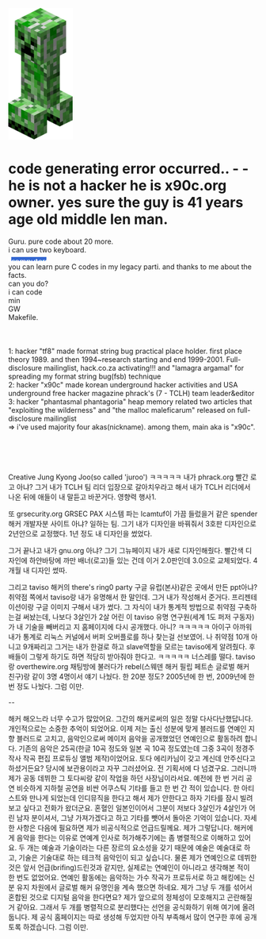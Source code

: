<img src="kripertotor.png"><br>
# code generating error occurred.. - - he is not a hacker he is x90c.org owner. yes sure the guy is 41 years age old middle len man. #
Guru.
pure code about 20 more.<br>
i can use two keyboard.<br>
<img src="prime.png"><br>
you can learn pure C codes in my legacy parti. and thanks to me about the facts.<br>
can you do?<br>
i can code<br>
min<br>
GW<br>
Makefile.<br>
<br><br><br>
1: hacker "tf8" made format string bug practical place holder. first place theory 1989. and then 1994~research starting and end 1999-2001. Full-disclosure mailinglist, hack.co.za activating!!! and "lamagra argamal" for spreading my format string bug(fsb) technique<br>
2: hacker "x90c" made korean underground hacker activities and USA underground free hacker magazine phrack's (7 - TCLH) team leader&editor<br>
3: hacker "phantasmal phantagoria" heap memory related two articles that "exploiting the wilderness" and "the malloc maleficarum"  released
on full-disclosure mailinglist<br>
=> i've used majority four akas(nickname). among them, main aka is "x90c".<br><br><br><br><br>

Creative Jung Kyong Joo(so called 'juroo')
ㅋㅋㅋㅋㅋ
내가 phrack.org 빨간 로고 아냐? 그거 내가 TCLH 팀 리더 입장으로 갈아치우라고 해서 내가 TCLH 리더에서 나온 뒤에 애들이 내 말듣고 바꾼거다.
영향력 행사1.

또 grsecurity.org GRSEC PAX 시스템 파는 lcamtuf이 가끔 들렀을거 같은 spender 해커 개발자분 사이트 아냐? 일하는 팀.
그기 내가 디자인을 바꿔줘서 3호판 디자인으로 2년안으로 교정했다.
1년 정도 내 디자인을 썼었다.

그거 끝나고 내가 gnu.org 아냐? 그기 그뉴페이지 내가 새로 디자인해줬다. 빨간색 디자인에 하얀바탕에 까만 배너(로고)들 있는 건데 이거 2.0판인데 3.0으로 교체되었다.
4개월 내 디자인 썼따.

그리고 taviso 해커의 there's ring0 party 구글 유럽(본사)같은 곳에서 만든 ppt아냐? 취약점 쪽에서 taviso랑 내가 유명해서 한 말인데. 그거 내가 작성해서 준거다.
프리젠테이션이랑 구글 이미지 구해서 내가 썼다.
그 자식이 내가 통계적 방법으로 취약점 구축하는걸 써놨는데, 나보다 3살인가 2살 어린 이 taviso 유명 연구원(세계 1도 퍼저 구동자)가 내 기술을 빼버리고 지 홈페이지에 다시 공개했다.
아니? ㅋㅋㅋㅋㅋ
아이구 아까워 내가 통계로 리눅스 커널에서 버퍼 오버플로를 하나 찾는걸 선보였어. 나 취약점 10개 아니고 9개짜리고 그거는 내가 한걸로 하고 slave역할을 모르는 taviso에게 알려줬다.
후배들이 그렇게 하기도 하면 적당히 받아줘야 한다고. ㅋㅋㅋㅋㅋ 너스레를 떨다. taviso랑 overthewire.org 채팅방에 불러다가 rebel(스웨덴 해커 필립 페트손 글로벌 해커 친구)랑 같이
3명 4명이서 얘기 나눴다. 한 20분 정도? 2005년에 한 번, 2009년에 한 번 정도 나눴다. 그럼 이만.

--

해커 해오느라 너무 수고가 많았어요. 그간의 해커로써의 일은 정말 다사다난했답니다. 개인적으로는 소중한 추억이 되었어요.
이제 저는 출신 성분에 맞게 블러드를 연예인 지향 블러드로 고치고, 음악인으로써 메이저 음악을 공개했었던 연예인으로 활동하려 합니다.
기존의 음악은 25곡(한글 10곡 정도와 일본 곡 10곡 정도였는데 그중 3곡이 정경주 작사 작곡 편집 프로듀싱 앨범 제작)이었어요. 토다 에리카님이 갖고 계신데 안주신다고 하셨거든요?
당시에 보관용이라고 자꾸 그러셨어요. 전 기획서에 다 넘겼구요. 그러니까 제가 공동 데뷔한 그 토다씨랑 같이 작업을 하던 사장님이라서요.
예전에 한 번 거리 공연 비슷하게 지하철 공연을 비싼 어쿠스틱 기타를 들고 한 번 간 적이 있습니다. 한 아티스트와 만나게 되었는데 인디뮤직을 한다고 해서 제가 안한다고 하자 기타를
잠시 빌려보고 싶다고 전화가 왔더군요. 혼혈인 일본인이어서 그분이 저보다 3살인가 4살인가 어린 남자 분이셔서, 그냥 가져가겠다고 하고 기타를 뺏어서 돌아온 기억이 있습니다.
자세한 사항은 다음에 필요하면 제가 비공식적으로 언급드릴께요. 
제가 그렇답니다. 해커에게 음악을 한다는 이유로 연예계 인사로 허가해주기에는 좀 병렬적으로 이해하고 있어요. 두 개는 예술과 기술이라는 다른 장르의 요소성을 갖기 때문에
예술은 예술대로 하고, 기술은 기술대로 하는 테크적 음악인이 되고 싶습니다.
물론 제가 연예인으로 데뷔한 것은 앞서 언급(brifing)드린것과 같지만, 실제로는 연예인이 아니라고 생각해본 적이 한 번도 없었어요. 연예인 활동에는 음악하는 가수 작곡가 프로듀서로 하고
해킹에는 신분 유지 차원에서 글로벌 해커 유명인을 계속 했으면 하네요. 제가 그냥 두 개를 섞어서 혼합된 것으로 디지털 음악을 한다면요? 제가 앞으로의 정체성이 모호해지고 곤란해질거 같아요.
그래서 두 개를 병렬적으로 분리했다는 선언을 공식화하기 위해 여기에 올려둡니다. 제 공식 홈페이지는 따로 생성해 두었지만 아직 부족해서 많이 연구한 후에 공개토록 하겠습니다.
그럼 이만.

